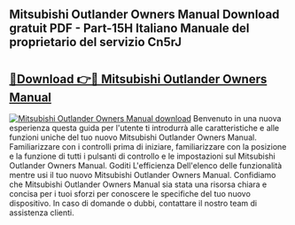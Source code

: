 ## Mitsubishi Outlander Owners Manual Download gratuit PDF - Part-15H Italiano Manuale del proprietario del servizio Cn5rJ

# <h2><a href="http://dfcqfvy.blite.top/?on=Mitsubishi+Outlander+Owners+Manual">🔗Download 👉🔴 Mitsubishi Outlander Owners Manual</a></h2>

[![Mitsubishi Outlander Owners Manual download](https://i.imgur.com/lujVjoI.png)](http://dfcqfvy.blite.top/?on=Mitsubishi+Outlander+Owners+Manual)
Benvenuto in una nuova esperienza questa guida per l'utente ti introdurrà alle caratteristiche e alle funzioni uniche del tuo nuovo Mitsubishi Outlander Owners Manual. Familiarizzare con i controlli prima di iniziare, familiarizzare con la posizione e la funzione di tutti i pulsanti di controllo e le impostazioni sul Mitsubishi Outlander Owners Manual. Goditi L'efficienza Dell'elenco delle funzionalità mentre usi il tuo nuovo Mitsubishi Outlander Owners Manual. Confidiamo che Mitsubishi Outlander Owners Manual sia stata una risorsa chiara e concisa per i tuoi sforzi per conoscere le specifiche del tuo nuovo dispositivo. In caso di domande o dubbi, contattare il nostro team di assistenza clienti.
